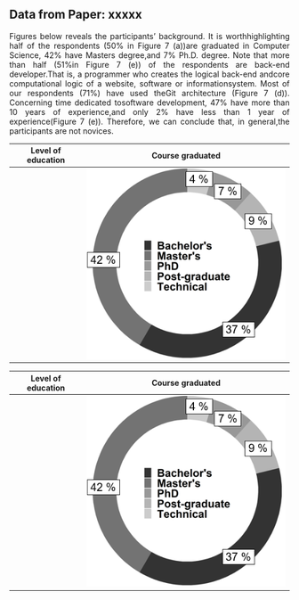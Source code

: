 ## Data from Paper: xxxxx 

<p align="justify">
Figures below reveals the participants’ background. It is worthhighlighting half of the respondents (50% in Figure 7 (a))are graduated in Computer Science, 42% have Masters degree,and 7% Ph.D. degree. Note that more than half (51%in Figure 7 (e)) of the respondents are back-end developer.That is, a programmer who creates the logical back-end andcore computational logic of a website, software or informationsystem. Most of our respondents (71%) have used theGit architecture (Figure 7 (d)). Concerning time dedicated tosoftware development, 47% have more than 10 years of experience,and only 2% have less than 1 year of experience(Figure 7 (e)). Therefore, we can conclude that, in general,the participants are not novices.
</p>

| Level of education  | Course graduated |
| ---          |     ---        |
|| ![](https://raw.githubusercontent.com/johnatan-si/JSERD2020/master/education.PNG)|| ![](https://raw.githubusercontent.com/johnatan-si/JSERD2020/master/education.PNG)|

| Level of education  | Course graduated |
| ---          |     ---        |
|| ![](https://raw.githubusercontent.com/johnatan-si/JSERD2020/master/education.PNG)|| ![](https://raw.githubusercontent.com/johnatan-si/JSERD2020/master/education.PNG)|
